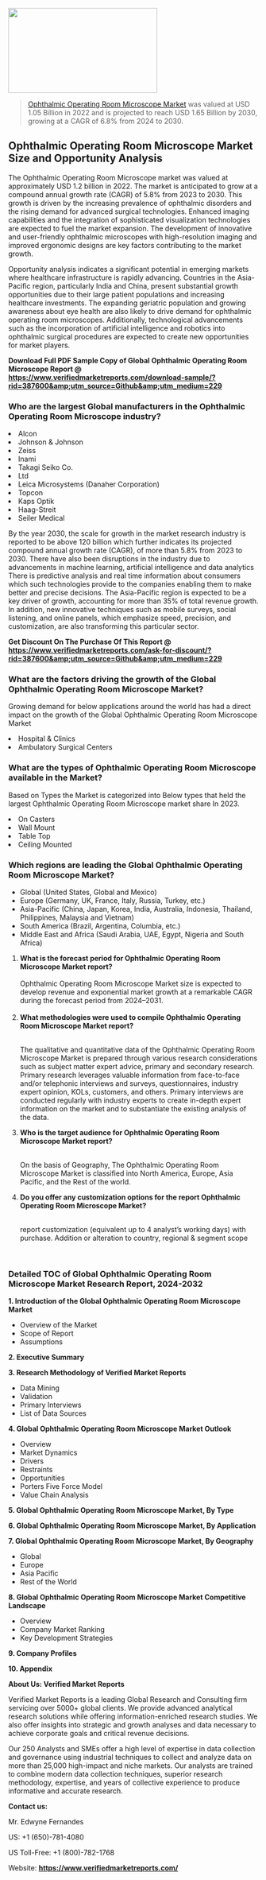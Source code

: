 <img src="https://ffe5etoiles.com/wp-content/uploads/2024/12/MST1-300x171.png" alt="" width="300" height="171" class="alignnone size-medium wp-image-20088" /><blockquote><p><p><a href="https://www.verifiedmarketreports.com/download-sample/?rid=387600&utm_source=Github&utm_medium=229" target="_blank">Ophthalmic Operating Room Microscope Market</a> was valued at USD 1.05 Billion in 2022 and is projected to reach USD 1.65 Billion by 2030, growing at a CAGR of 6.8% from 2024 to 2030.</p></blockquote><p><h2>Ophthalmic Operating Room Microscope Market Size and Opportunity Analysis</h2><p>The Ophthalmic Operating Room Microscope market was valued at approximately USD 1.2 billion in 2022. The market is anticipated to grow at a compound annual growth rate (CAGR) of 5.8% from 2023 to 2030. This growth is driven by the increasing prevalence of ophthalmic disorders and the rising demand for advanced surgical technologies. Enhanced imaging capabilities and the integration of sophisticated visualization technologies are expected to fuel the market expansion. The development of innovative and user-friendly ophthalmic microscopes with high-resolution imaging and improved ergonomic designs are key factors contributing to the market growth.</p><p>Opportunity analysis indicates a significant potential in emerging markets where healthcare infrastructure is rapidly advancing. Countries in the Asia-Pacific region, particularly India and China, present substantial growth opportunities due to their large patient populations and increasing healthcare investments. The expanding geriatric population and growing awareness about eye health are also likely to drive demand for ophthalmic operating room microscopes. Additionally, technological advancements such as the incorporation of artificial intelligence and robotics into ophthalmic surgical procedures are expected to create new opportunities for market players.</p></p><p class=""><strong>Download Full PDF Sample Copy of Global Ophthalmic Operating Room Microscope Report @ <a href="https://www.verifiedmarketreports.com/download-sample/?rid=387600&amp;utm_source=Github&amp;utm_medium=229" target="_blank">https://www.verifiedmarketreports.com/download-sample/?rid=387600&amp;utm_source=Github&amp;utm_medium=229</a></strong></p><h3 id="" class="">Who are the largest Global manufacturers in the Ophthalmic Operating Room Microscope industry?</h3><p><li>Alcon</li><li> Johnson & Johnson</li><li> Zeiss</li><li> Inami</li><li> Takagi Seiko Co.</li><li> Ltd</li><li> Leica Microsystems (Danaher Corporation)</li><li> Topcon</li><li> Kaps Optik</li><li> Haag-Streit</li><li> Seiler Medical</li></p><div class=""><div class="" dir="" data-message-author-role="" data-message-id="" data-message-model-slug=""><div class=""><div class=""><div class=""><div class="" dir="" data-message-author-role="" data-message-id="" data-message-model-slug=""><div class=""><div class=""><p>By the year 2030, the scale for growth in the market research industry is reported to be above 120 billion which further indicates its projected compound annual growth rate (CAGR), of more than 5.8% from 2023 to 2030. There have also been disruptions in the industry due to advancements in machine learning, artificial intelligence and data analytics There is predictive analysis and real time information about consumers which such technologies provide to the companies enabling them to make better and precise decisions. The Asia-Pacific region is expected to be a key driver of growth, accounting for more than 35% of total revenue growth. In addition, new innovative techniques such as mobile surveys, social listening, and online panels, which emphasize speed, precision, and customization, are also transforming this particular sector.</p><p><strong>Get Discount On The Purchase Of This Report @&nbsp; <a href="https://www.verifiedmarketreports.com/ask-for-discount/?rid=387600&amp;utm_source=Github&amp;utm_medium=229" target="_blank">https://www.verifiedmarketreports.com/ask-for-discount/?rid=387600&amp;utm_source=Github&amp;utm_medium=229</a></strong></p></div></div></div></div></div></div></div></div><h3 id="" class="">What are the factors driving the growth of the Global Ophthalmic Operating Room Microscope Market?</h3><p id="" class="">Growing demand for below applications around the world has had a direct impact on the growth of the Global Ophthalmic Operating Room Microscope Market</p><p id="" class=""><li>Hospital & Clinics</li><li> Ambulatory Surgical Centers</li></p><h3 id="" class="">What are the types of Ophthalmic Operating Room Microscope available in the Market?</h3><p id="" class="">Based on Types the Market is categorized into Below types that held the largest Ophthalmic Operating Room Microscope market share In 2023.</p><p id="" class=""><li>On Casters</li><li> Wall Mount</li><li> Table Top</li><li> Ceiling Mounted</li></p><h3 id="" class="">Which regions are leading the Global Ophthalmic Operating Room Microscope Market?</h3><ul><li>Global (United States, Global and Mexico)</li><li>Europe (Germany, UK, France, Italy, Russia, Turkey, etc.)</li><li>Asia-Pacific (China, Japan, Korea, India, Australia, Indonesia, Thailand, Philippines, Malaysia and Vietnam)</li><li>South America (Brazil, Argentina, Columbia, etc.)</li><li>Middle East and Africa (Saudi Arabia, UAE, Egypt, Nigeria and South Africa)</li></ul><p><ol><li><strong>What is the forecast period for Ophthalmic Operating Room Microscope Market report?<br /></strong><br /><span data-sheets-root="1" data-sheets-value="{&quot;1&quot;:2,&quot;2&quot;:&quot;XXXX size is expected to develop revenue and exponential market growth at a remarkable CAGR during the forecast period from 2024&ndash;2030.&quot;}" data-sheets-userformat="{&quot;2&quot;:12674,&quot;4&quot;:{&quot;1&quot;:2,&quot;2&quot;:16776960},&quot;10&quot;:2,&quot;11&quot;:0,&quot;15&quot;:&quot;Arial&quot;,&quot;16&quot;:12}">Ophthalmic Operating Room Microscope Market size is expected to develop revenue and exponential market growth at a remarkable CAGR during the forecast period from 2024&ndash;2031.</span><br /><br /></li><li><strong>What methodologies were used to compile Ophthalmic Operating Room Microscope Market report?<br /><br /></strong><p>The qualitative and quantitative data of the&nbsp;Ophthalmic Operating Room Microscope Market is prepared through various research considerations such as subject matter expert advice, primary and secondary research. Primary research leverages valuable information from face-to-face and/or telephonic interviews and surveys, questionnaires, industry expert opinion, KOLs, customers, and others. Primary interviews are conducted regularly with industry experts to create in-depth expert information on the market and to substantiate the existing analysis of the data.&nbsp;</p></li><li><strong>Who is the target audience for Ophthalmic Operating Room Microscope Market report?<br /><br /></strong><p>On the basis of Geography, The&nbsp;Ophthalmic Operating Room Microscope Market is classified into North America, Europe, Asia Pacific, and the Rest of the world.</p></li><li><strong>Do you offer any customization options for the report Ophthalmic Operating Room Microscope Market?<br /><br /></strong><p>report customization (equivalent up to 4 analyst&rsquo;s working days) with purchase. Addition or alteration to country, regional &amp; segment scope</p><p>&nbsp;</p></li></ol></p><h3 id="" class="">Detailed TOC of Global Ophthalmic Operating Room Microscope Market Research Report, 2024-2032</h3><p id="" class=""><strong>1. Introduction of the Global Ophthalmic Operating Room Microscope Market</strong></p><ul><li>Overview of the Market</li><li>Scope of Report</li><li>Assumptions</li></ul><p id="" class=""><strong>2. Executive Summary</strong></p><p id="" class=""><strong>3. Research Methodology of&nbsp;Verified Market Reports</strong></p><ul><li>Data Mining</li><li>Validation</li><li>Primary Interviews</li><li>List of Data Sources</li></ul><p id="" class=""><strong>4. Global Ophthalmic Operating Room Microscope Market Outlook</strong></p><ul><li>Overview</li><li>Market Dynamics</li><li>Drivers</li><li>Restraints</li><li>Opportunities</li><li>Porters Five Force Model</li><li>Value Chain Analysis</li></ul><p id="" class=""><strong>5. Global Ophthalmic Operating Room Microscope Market, By&nbsp;Type</strong></p><p id="" class=""><strong>6. Global Ophthalmic Operating Room Microscope Market, By Application</strong></p><p id="" class=""><strong>7. Global Ophthalmic Operating Room Microscope Market, By Geography</strong></p><ul><li>Global</li><li>Europe</li><li>Asia Pacific</li><li>Rest of the World</li></ul><p id="" class=""><strong>8. Global Ophthalmic Operating Room Microscope Market Competitive Landscape</strong></p><ul><li>Overview</li><li>Company Market Ranking</li><li>Key Development Strategies</li></ul><p id="" class=""><strong>9. Company Profiles</strong></p><p id="" class=""><strong>10. Appendix</strong></p><p id="" class=""><strong>About Us: Verified Market Reports</strong></p><p id="" class="">Verified Market Reports is a leading Global Research and Consulting firm servicing over 5000+ global clients. We provide advanced analytical research solutions while offering information-enriched research studies. We also offer insights into strategic and growth analyses and data necessary to achieve corporate goals and critical revenue decisions.</p><p id="" class="">Our 250 Analysts and SMEs offer a high level of expertise in data collection and governance using industrial techniques to collect and analyze data on more than 25,000 high-impact and niche markets. Our analysts are trained to combine modern data collection techniques, superior research methodology, expertise, and years of collective experience to produce informative and accurate research.</p><p id="" class=""><strong>Contact us:</strong></p><p id="" class="">Mr. Edwyne Fernandes</p><p id="" class="">US: +1 (650)-781-4080</p><p id="" class="">US Toll-Free: +1 (800)-782-1768</p><p id="" class="">Website: <a target="" data-test-app-aware-link=""><strong>https://www.verifiedmarketreports.com/</strong></a></p>
